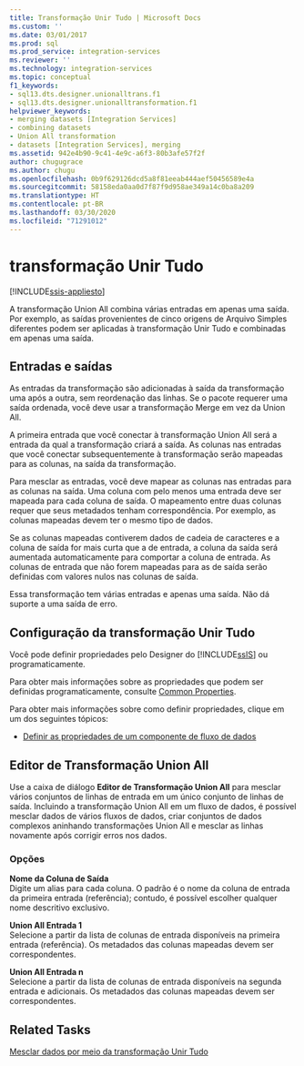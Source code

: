 ```yaml
---
title: Transformação Unir Tudo | Microsoft Docs
ms.custom: ''
ms.date: 03/01/2017
ms.prod: sql
ms.prod_service: integration-services
ms.reviewer: ''
ms.technology: integration-services
ms.topic: conceptual
f1_keywords:
- sql13.dts.designer.unionalltrans.f1
- sql13.dts.designer.unionalltransformation.f1
helpviewer_keywords:
- merging datasets [Integration Services]
- combining datasets
- Union All transformation
- datasets [Integration Services], merging
ms.assetid: 942e4b90-9c41-4e9c-a6f3-80b3afe57f2f
author: chugugrace
ms.author: chugu
ms.openlocfilehash: 0b9f629126dcd5a8f81eeab444aef50456589e4a
ms.sourcegitcommit: 58158eda0aa0d7f87f9d958ae349a14c0ba8a209
ms.translationtype: HT
ms.contentlocale: pt-BR
ms.lasthandoff: 03/30/2020
ms.locfileid: "71291012"
---
```

# <a name="union-all-transformation"></a>transformação Unir Tudo

[!INCLUDE[ssis-appliesto](../../../includes/ssis-appliesto-ssvrpluslinux-asdb-asdw-xxx.md)]


  A transformação Union All combina várias entradas em apenas uma saída. Por exemplo, as saídas provenientes de cinco origens de Arquivo Simples diferentes podem ser aplicadas à transformação Unir Tudo e combinadas em apenas uma saída.  
  
## <a name="inputs-and-outputs"></a>Entradas e saídas  
 As entradas da transformação são adicionadas à saída da transformação uma após a outra, sem reordenação das linhas. Se o pacote requerer uma saída ordenada, você deve usar a transformação Merge em vez da Union All.  
  
 A primeira entrada que você conectar à transformação Union All será a entrada da qual a transformação criará a saída. As colunas nas entradas que você conectar subsequentemente à transformação serão mapeadas para as colunas, na saída da transformação.  
  
 Para mesclar as entradas, você deve mapear as colunas nas entradas para as colunas na saída. Uma coluna com pelo menos uma entrada deve ser mapeada para cada coluna de saída. O mapeamento entre duas colunas requer que seus metadados tenham correspondência. Por exemplo, as colunas mapeadas devem ter o mesmo tipo de dados.  
  
 Se as colunas mapeadas contiverem dados de cadeia de caracteres e a coluna de saída for mais curta que a de entrada, a coluna da saída será aumentada automaticamente para comportar a coluna de entrada. As colunas de entrada que não forem mapeadas para as de saída serão definidas com valores nulos nas colunas de saída.  
  
 Essa transformação tem várias entradas e apenas uma saída. Não dá suporte a uma saída de erro.  
  
## <a name="configuration-of-the-union-all-transformation"></a>Configuração da transformação Unir Tudo  
 Você pode definir propriedades pelo Designer do [!INCLUDE[ssIS](../../../includes/ssis-md.md)] ou programaticamente.  
  
 Para obter mais informações sobre as propriedades que podem ser definidas programaticamente, consulte [Common Properties](https://msdn.microsoft.com/library/51973502-5cc6-4125-9fce-e60fa1b7b796).  
  
 Para obter mais informações sobre como definir propriedades, clique em um dos seguintes tópicos:  
  
-   [Definir as propriedades de um componente de fluxo de dados](../../../integration-services/data-flow/set-the-properties-of-a-data-flow-component.md)  
  
## <a name="union-all-transformation-editor"></a>Editor de Transformação Union All
  Use a caixa de diálogo **Editor de Transformação Union All** para mesclar vários conjuntos de linhas de entrada em um único conjunto de linhas de saída. Incluindo a transformação Union All em um fluxo de dados, é possível mesclar dados de vários fluxos de dados, criar conjuntos de dados complexos aninhando transformações Union All e mesclar as linhas novamente após corrigir erros nos dados.  
  
### <a name="options"></a>Opções  
 **Nome da Coluna de Saída**  
 Digite um alias para cada coluna. O padrão é o nome da coluna de entrada da primeira entrada (referência); contudo, é possível escolher qualquer nome descritivo exclusivo.  
  
 **Union All Entrada 1**  
 Selecione a partir da lista de colunas de entrada disponíveis na primeira entrada (referência). Os metadados das colunas mapeadas devem ser correspondentes.  
  
 **Union All Entrada n**  
 Selecione a partir da lista de colunas de entrada disponíveis na segunda entrada e adicionais. Os metadados das colunas mapeadas devem ser correspondentes.  
  
## <a name="related-tasks"></a>Related Tasks  
 [Mesclar dados por meio da transformação Unir Tudo](../../../integration-services/data-flow/transformations/merge-data-by-using-the-union-all-transformation.md)  
  
  
